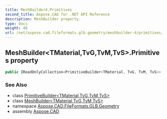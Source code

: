 ```yaml
---
title: MeshBuilder4.Primitives
second_title: Aspose.CAD for .NET API Reference
description: MeshBuilder property. 
type: docs
weight: 40
url: /net/aspose.cad.fileformats.glb.geometry/meshbuilder-4/primitives/
---
```

## MeshBuilder&lt;TMaterial,TvG,TvM,TvS&gt;.Primitives property

```csharp
public IReadOnlyCollection<PrimitiveBuilder<TMaterial, TvG, TvM, TvS>> Primitives { get; }
```

### See Also

* class [PrimitiveBuilder&lt;TMaterial,TvG,TvM,TvS&gt;](../../primitivebuilder-4/)
* class [MeshBuilder&lt;TMaterial,TvG,TvM,TvS&gt;](../)
* namespace [Aspose.CAD.FileFormats.GLB.Geometry](../../meshbuilder-4/)
* assembly [Aspose.CAD](../../../)



